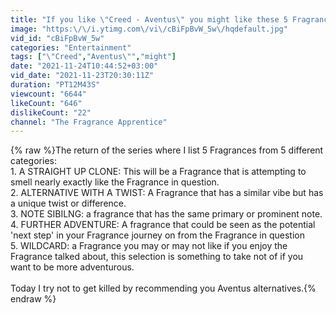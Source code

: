 ```yaml
---
title: "If you like \"Creed - Aventus\" you might like these 5 Fragrances"
image: "https:\/\/i.ytimg.com\/vi\/cBiFpBvW_5w\/hqdefault.jpg"
vid_id: "cBiFpBvW_5w"
categories: "Entertainment"
tags: ["\"Creed","Aventus\"","might"]
date: "2021-11-24T10:44:52+03:00"
vid_date: "2021-11-23T20:30:11Z"
duration: "PT12M43S"
viewcount: "6644"
likeCount: "646"
dislikeCount: "22"
channel: "The Fragrance Apprentice"
---
```

{% raw %}The return of the series where I list 5 Fragrances from 5 different categories:<br />1. A STRAIGHT UP CLONE: This will be a Fragrance that is attempting to smell nearly exactly like the Fragrance in question.<br />2. ALTERNATIVE WITH A TWIST: A Fragrance that has a similar vibe but has a unique twist or difference.<br />3. NOTE SIBILNG: a fragrance that has the same primary or prominent note.<br />4. FURTHER ADVENTURE: A fragrance that could be seen as the potential 'next step' in your Fragrance journey on from the Fragrance in question<br />5. WILDCARD: a Fragrance you may or may not like if you enjoy the Fragrance talked about, this selection is something to take not of if you want to be more adventurous. <br /><br />Today I try not to get killed by recommending you Aventus alternatives.{% endraw %}
